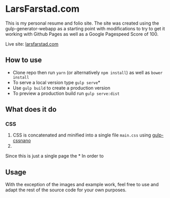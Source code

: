 # LarsFarstad.com

This is my personal resume and folio site. The site was created using the gulp-generator-webapp as a starting point with modifications to try to get it working with Github Pages as well as a Google Pagespeed Score of 100.  

Live site: [larsfarstad.com](https://larsfarstad.com)

## How to use

* Clone repo then run `yarn` (or alternatively `npm install`) as well as `bower install`
* To serve a local version type `gulp serve`* 
* Use `gulp build` to create a production version 
* To preview a production build run `gulp serve:dist`

## What does it do

### CSS 

1. CSS is concatenated and minified into a single file `main.css` using [gulp-cssnano](https://github.com/ben-eb/gulp-cssnano)
2. 


Since this is just a single page the * In order to 

## Usage

With the exception of the images and example work, feel free to use and adapt the rest of the source code for your own purposes. 
